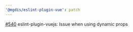 ```yaml
---
'@mgdis/eslint-plugin-vue': patch
---
```


[#540](https://gitlab.mgdis.fr/core/core-ui/core-ui/-/issues/540) eslint-plugin-vuejs: Issue when using dynamic props
